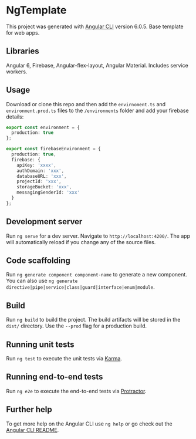 # NgTemplate

This project was generated with [Angular CLI](https://github.com/angular/angular-cli) version 6.0.5. Base template for web apps.

## Libraries

Angular 6, Firebase, Angular-flex-layout, Angular Material. Includes service workers.

## Usage

Download or clone this repo and then add the `envirnoment.ts` and `environment.prod.ts` files to the `/environments` folder and add your firebase details:

```ts
export const environment = {
  production: true
};

export const firebaseEnvironment = {
  production: true,
  firebase: {
    apiKey: 'xxxx',
    authDomain: 'xxx',
    databaseURL: 'xxx',
    projectId: 'xxx',
    storageBucket: 'xxx',
    messagingSenderId: 'xxx'
  }
};
```

## Development server

Run `ng serve` for a dev server. Navigate to `http://localhost:4200/`. The app will automatically reload if you change any of the source files.

## Code scaffolding

Run `ng generate component component-name` to generate a new component. You can also use `ng generate directive|pipe|service|class|guard|interface|enum|module`.

## Build

Run `ng build` to build the project. The build artifacts will be stored in the `dist/` directory. Use the `--prod` flag for a production build.

## Running unit tests

Run `ng test` to execute the unit tests via [Karma](https://karma-runner.github.io).

## Running end-to-end tests

Run `ng e2e` to execute the end-to-end tests via [Protractor](http://www.protractortest.org/).

## Further help

To get more help on the Angular CLI use `ng help` or go check out the [Angular CLI README](https://github.com/angular/angular-cli/blob/master/README.md).
